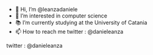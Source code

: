 - 👋 Hi, I’m @leanzadaniele
- 👀 I’m interested in computer science
- 📚 I’m currently studying at the University of Catania
- 📫 How to reach me 
twitter : @danieleanza

twitter : @danieleanza
<!---
leanzadaniele/leanzadaniele is a ✨ special ✨ repository because its `README.md` (this file) appears on your GitHub profile.
You can click the Preview link to take a look at your changes.
--->
